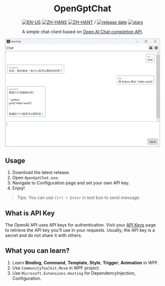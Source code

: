 <div align=center>

# OpenGptChat 

[![EN-US](https://img.shields.io/badge/EN-US-blue)](README.md) [![ZH-HANS](https://img.shields.io/badge/中文-简体-red)](README_ZH-HANS.md) [![ZH-HANT](https://img.shields.io/badge/中文-繁体-red)](README_ZH-HANT.md) / [![release date](https://img.shields.io/github/release-date/SlimeNull/OpenGptChat)](https://github.com/SlimeNull/OpenGptChat/releases) [![stars](https://img.shields.io/github/stars/SlimeNull/OpenGptChat?style=flat)](https://github.com/SlimeNull/OpenGptChat/pulse)

A simple chat client based on [Open AI Chat completion API](https://platform.openai.com/docs/guides/chat).

</div>

![Preview](assets/preview.png)

## Usage

1. Download the latest release.
2. Open `OpenGptChat.exe`.
3. Navigate to Configuration page and set your own API key.
4. Enjoy!

> Tips: You can use `Ctrl + Enter` in text box to send message.

## What is API Key

The OpenAI API uses API keys for authentication. Visit your [API Keys](https://platform.openai.com/account/api-keys) page to retrieve the API key you'll use in your requests. Usually, the API key is a secret and do not share it with others.

## What you can learn?

1. Learn **Binding**, **Command**, **Template**, **Style**, **Trigger**, **Animation** in WPF.
2. Use `CommunityToolkit.Mvvm` in WPF project.
3. Use `Microsoft.Extensions.Hosting` for DependencyInjection, Configuration.
